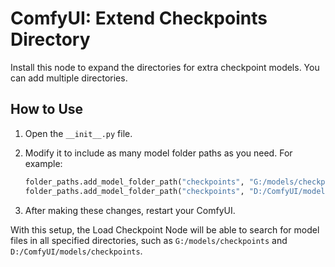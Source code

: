 # ComfyUI: Extend Checkpoints Directory

Install this node to expand the directories for extra checkpoint models. You can add multiple directories.

## How to Use

1. Open the `__init__.py` file.
2. Modify it to include as many model folder paths as you need. For example:

   ```python
   folder_paths.add_model_folder_path("checkpoints", "G:/models/checkpoints")
   folder_paths.add_model_folder_path("checkpoints", "D:/ComfyUI/models/checkpoints")
   ```

3. After making these changes, restart your ComfyUI.

With this setup, the Load Checkpoint Node will be able to search for model files in all specified directories, such as `G:/models/checkpoints` and `D:/ComfyUI/models/checkpoints`.
